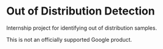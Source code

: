 # Out of Distribution Detection

Internship project for identifying out of distribution samples.

This is not an officially supported Google product.

